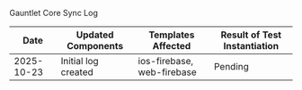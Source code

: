 Gauntlet Core Sync Log

| Date | Updated Components | Templates Affected | Result of Test Instantiation |
| --- | --- | --- | --- |
| 2025-10-23 | Initial log created | ios-firebase, web-firebase | Pending |


